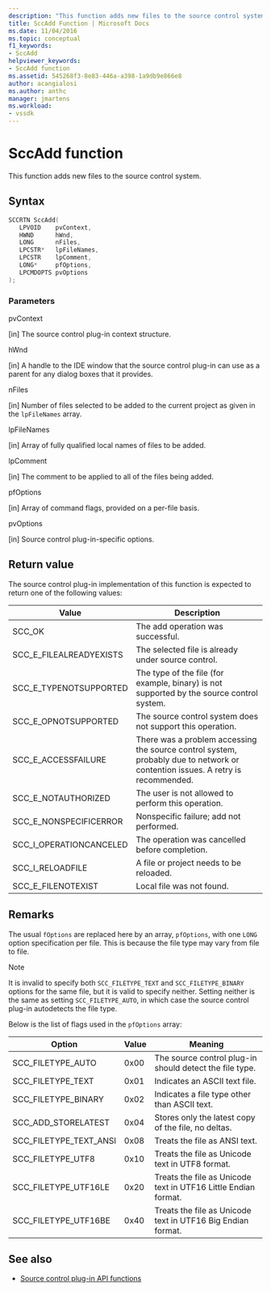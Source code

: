 ```yaml
---
description: "This function adds new files to the source control system."
title: SccAdd Function | Microsoft Docs
ms.date: 11/04/2016
ms.topic: conceptual
f1_keywords:
- SccAdd
helpviewer_keywords:
- SccAdd function
ms.assetid: 545268f3-8e83-446a-a398-1a9db9e866e8
author: acangialosi
ms.author: anthc
manager: jmartens
ms.workload:
- vssdk
---
```

# SccAdd function
This function adds new files to the source control system.

## Syntax

```cpp
SCCRTN SccAdd(
   LPVOID    pvContext,
   HWND      hWnd,
   LONG      nFiles,
   LPCSTR*   lpFileNames,
   LPCSTR    lpComment,
   LONG*     pfOptions,
   LPCMDOPTS pvOptions
);
```

### Parameters
 pvContext

[in] The source control plug-in context structure.

 hWnd

[in] A handle to the IDE window that the source control plug-in can use as a parent for any dialog boxes that it provides.

 nFiles

[in] Number of files selected to be added to the current project as given in the `lpFileNames` array.

 lpFileNames

[in] Array of fully qualified local names of files to be added.

 lpComment

[in] The comment to be applied to all of the files being added.

 pfOptions

[in] Array of command flags, provided on a per-file basis.

 pvOptions

[in] Source control plug-in-specific options.

## Return value
 The source control plug-in implementation of this function is expected to return one of the following values:

|Value|Description|
|-----------|-----------------|
|SCC_OK|The add operation was successful.|
|SCC_E_FILEALREADYEXISTS|The selected file is already under source control.|
|SCC_E_TYPENOTSUPPORTED|The type of the file (for example, binary) is not supported by the source control system.|
|SCC_E_OPNOTSUPPORTED|The source control system does not support this operation.|
|SCC_E_ACCESSFAILURE|There was a problem accessing the source control system, probably due to network or contention issues. A retry is recommended.|
|SCC_E_NOTAUTHORIZED|The user is not allowed to perform this operation.|
|SCC_E_NONSPECIFICERROR|Nonspecific failure; add not performed.|
|SCC_I_OPERATIONCANCELED|The operation was cancelled before completion.|
|SCC_I_RELOADFILE|A file or project needs to be reloaded.|
|SCC_E_FILENOTEXIST|Local file was not found.|

## Remarks
 The usual `fOptions` are replaced here by an array, `pfOptions`, with one `LONG` option specification per file. This is because the file type may vary from file to file.

> [!NOTE]
> It is invalid to specify both `SCC_FILETYPE_TEXT` and `SCC_FILETYPE_BINARY` options for the same file, but it is valid to specify neither. Setting neither is the same as setting `SCC_FILETYPE_AUTO`, in which case the source control plug-in autodetects the file type.

 Below is the list of flags used in the `pfOptions` array:

|Option|Value|Meaning|
|------------|-----------|-------------|
|SCC_FILETYPE_AUTO|0x00|The source control plug-in should detect the file type.|
|SCC_FILETYPE_TEXT|0x01|Indicates an ASCII text file.|
|SCC_FILETYPE_BINARY|0x02|Indicates a file type other than ASCII text.|
|SCC_ADD_STORELATEST|0x04|Stores only the latest copy of the file, no deltas.|
|SCC_FILETYPE_TEXT_ANSI|0x08|Treats the file as ANSI text.|
|SCC_FILETYPE_UTF8|0x10|Treats the file as Unicode text in UTF8 format.|
|SCC_FILETYPE_UTF16LE|0x20|Treats the file as Unicode text in UTF16 Little Endian format.|
|SCC_FILETYPE_UTF16BE|0x40|Treats the file as Unicode text in UTF16 Big Endian format.|

## See also
- [Source control plug-in API functions](../extensibility/source-control-plug-in-api-functions.md)
